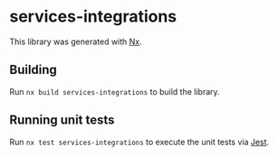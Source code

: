 # services-integrations

This library was generated with [Nx](https://nx.dev).

## Building

Run `nx build services-integrations` to build the library.

## Running unit tests

Run `nx test services-integrations` to execute the unit tests via [Jest](https://jestjs.io).
